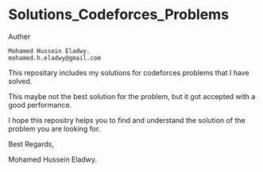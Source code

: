 # Solutions_Codeforces_Problems
Auther

    Mohamed Hussein Eladwy.
    mohamed.h.eladwy@gmail.com


This repositary includes my solutions for codeforces problems that I have solved.

This maybe not the best solution for the problem, but it got accepted with a good performance.

I hope this repositry helps you to find and understand the solution of the problem you are looking for.

Best Regards, 

Mohamed Hussein Eladwy.
